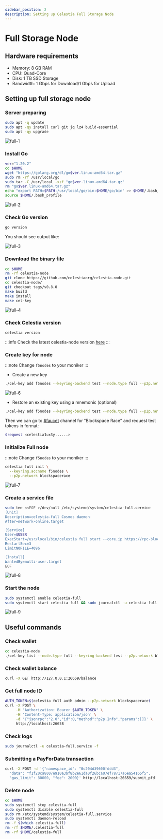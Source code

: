 ```yaml
---
sidebar_position: 2
description: Setting up Celestia Full Storage Node
---
```


# Full Storage Node

## Hardware requirements

- Memory: 8 GB RAM
- CPU: Quad-Core
- Disk: 1 TB SSD Storage
- Bandwidth: 1 Gbps for Download/1 Gbps for Upload

## Setting up full storage node

### Server preparing

```bash
sudo apt -q update
sudo apt -qy install curl git jq lz4 build-essential
sudo apt -qy upgrade
```

![full-1](./img/full-1.png)

### Install Go

```bash
ver="1.20.2" 
cd $HOME 
wget "https://golang.org/dl/go$ver.linux-amd64.tar.gz" 
sudo rm -rf /usr/local/go 
sudo tar -C /usr/local -xzf "go$ver.linux-amd64.tar.gz" 
rm "go$ver.linux-amd64.tar.gz"
echo "export PATH=$PATH:/usr/local/go/bin:$HOME/go/bin" >> $HOME/.bash_profile
source $HOME/.bash_profile
```

![full-2](./img/full-2.png)

### Check Go version

```bash
go version
```
You should see output like:

![full-3](./img/full-3.png)

### Download the binary file

```bash
cd $HOME 
rm -rf celestia-node 
git clone https://github.com/celestiaorg/celestia-node.git 
cd celestia-node/ 
git checkout tags/v0.8.0 
make build 
make install 
make cel-key
```

![full-4](./img/full-4.png)

### Check Celestia version

```bash
celestia version
```

:::info
Check the latest celestia-node version [here](https://github.com/celestiaorg/celestia-node/releases)
:::

### Create key for node 

:::note
Change `f5nodes` to your moniker 
:::
- Create a new key
```bash
./cel-key add f5nodes --keyring-backend test --node.type full --p2p.network blockspacerace
```

![full-6](./img/full-6.png)

- Restore an existing key using a mnemonic (optional)
```bash
./cel-key add f5nodes --keyring-backend test --node.type full --p2p.network blockspacerace --recover
```

Then we can go to [#faucet](https://discord.com/invite/YsnTPcSfWQ) channel for “Blockspace Race” and request test tokens in format: 
```bash
$request <celestia1ux3y......> 
```

### Initialize Full node

:::note
Change `f5nodes` to your moniker 
:::

```bash
celestia full init \
  --keyring.accname f5nodes \
  --p2p.network blockspacerace
```

![full-7](./img/full-7.png)

### Create a service file 

```bash 
sudo tee <<EOF >/dev/null /etc/systemd/system/celestia-full.service
[Unit]
Description=celestia-full Cosmos daemon
After=network-online.target

[Service]
User=$USER
ExecStart=/usr/local/bin/celestia full start --core.ip https://rpc-blockspacerace.pops.one:9090 --gateway --gateway.addr localhost --gateway.port 26659 --p2p.network blockspacerace
RestartSec=3
LimitNOFILE=4096

[Install]
WantedBy=multi-user.target
EOF
```

![full-8](./img/full-8.png)

### Start the node

```bash 
sudo systemctl enable celestia-full
sudo systemctl start celestia-full && sudo journalctl -u celestia-full.service -f
```

![full-9](./img/full-9.png)

## Useful commands

### Check wallet
```bash
cd celestia-node
./cel-key list --node.type full --keyring-backend test --p2p.network blockspacerace
```

### Check wallet balance
```bash
curl -X GET http://127.0.0.1:26659/balance
```

### Get full node ID
```bash
AUTH_TOKEN=$(celestia full auth admin --p2p.network blockspacerace)
curl -X POST \
     -H "Authorization: Bearer $AUTH_TOKEN" \
     -H 'Content-Type: application/json' \
     -d '{"jsonrpc":"2.0","id":0,"method":"p2p.Info","params":[]}' \
     http://localhost:26658
```

### Check logs
```bash
sudo journalctl -u celestia-full.service -f
```

### Submitting a PayForData transaction
```bash
curl -X POST -d '{"namespace_id": "0c204d39600fddd3",
  "data": "f1f20ca8007e910a3bf8b2e61da0f26bca07ef78717a6ea54165f5",
  "gas_limit": 80000, "fee": 2000}' http://localhost:26659/submit_pfd
```

### Delete node
```bash
cd $HOME
sudo systemctl stop celestia-full
sudo systemctl disable celestia-full
sudo rm /etc/systemd/system/celestia-full.service
sudo systemctl daemon-reload
rm -f $(which celestia-full)
rm -rf $HOME/.celestia-full
rm -rf $HOME/celestia-full
```





